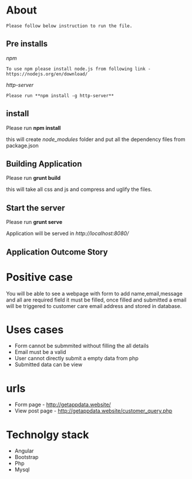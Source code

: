 About
=====

    Please follow below instruction to run the file.

Pre installs
-------------
*npm*

    To use npm please install node.js from following link - https://nodejs.org/en/download/

*http-server*

    Please run **npm install -g http-server**

install
---------

Please run **npm install**

this will create *node_modules* folder and put all the dependency files from package.json

Building Application
----------------------

Please run **grunt build**

this will take all css and js and compress and uglify the files.

Start the server
------------------

Please run **grunt serve** 

Application will be served in *http://localhost:8080/*

Application Outcome Story
--------------------------

Positive case 
=============

You will be able to see a webpage with form to add name,email,message and all are required field it must be filled, once filled and submitted a email will be triggered to customer care email address and stored in database.

Uses cases
=============
- Form cannot be submmited without filling the all details
- Email must be a valid
- User cannot directly submit a empty data from php
- Submitted data can be view

urls
=====
- Form page - http://getappdata.website/
- View post page - http://getappdata.website/customer_query.php

Technolgy stack
================
- Angular
- Bootstrap
- Php
- Mysql




    

